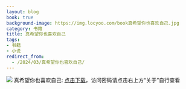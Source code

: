 ```yaml
---
layout: blog
book: true
background-image: https://img.locyoo.com/book真希望你也喜欢自己.jpg
category: 书籍
title: 真希望你也喜欢自己
tags:
- 书籍
- 小说
redirect_from:
  - /2024/03/真希望你也喜欢自己/
---
```

![](https://img.locyoo.com/book真希望你也喜欢自己.jpg)
真希望你也喜欢自己: <a name = "ref1" href="https://url18.ctfile.com/f/50983618-1439916562-ca8a13?p=3619">点击下载</a>，访问密码请点击右上方“关于”自行查看